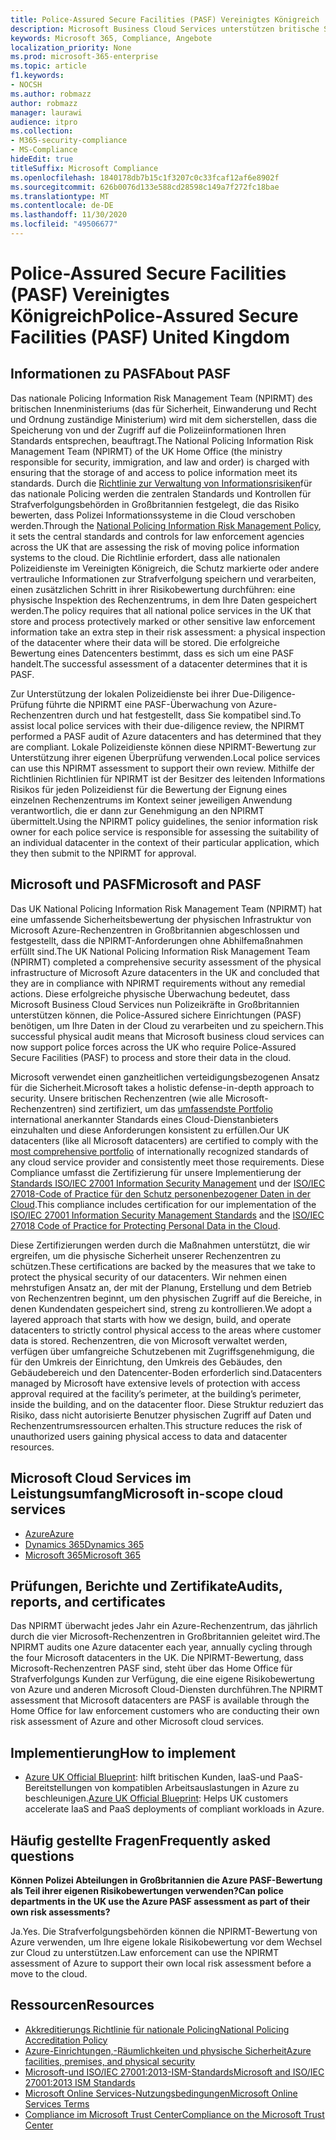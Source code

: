 ```yaml
---
title: Police-Assured Secure Facilities (PASF) Vereinigtes Königreich
description: Microsoft Business Cloud Services unterstützen britische Strafverfolgungsbehörden, die Police-Assured sichere Einrichtungen zum Verarbeiten und Speichern Ihrer Daten in der Cloud benötigen.
keywords: Microsoft 365, Compliance, Angebote
localization_priority: None
ms.prod: microsoft-365-enterprise
ms.topic: article
f1.keywords:
- NOCSH
ms.author: robmazz
author: robmazz
manager: laurawi
audience: itpro
ms.collection:
- M365-security-compliance
- MS-Compliance
hideEdit: true
titleSuffix: Microsoft Compliance
ms.openlocfilehash: 1840178db7b15c1f3207c0c33fcaf12af6e8902f
ms.sourcegitcommit: 626b0076d133e588cd28598c149a7f272fc18bae
ms.translationtype: MT
ms.contentlocale: de-DE
ms.lasthandoff: 11/30/2020
ms.locfileid: "49506677"
---
```

# <a name="police-assured-secure-facilities-pasf-united-kingdom"></a><span data-ttu-id="c90b5-104">Police-Assured Secure Facilities (PASF) Vereinigtes Königreich</span><span class="sxs-lookup"><span data-stu-id="c90b5-104">Police-Assured Secure Facilities (PASF) United Kingdom</span></span>

## <a name="about-pasf"></a><span data-ttu-id="c90b5-105">Informationen zu PASF</span><span class="sxs-lookup"><span data-stu-id="c90b5-105">About PASF</span></span>

<span data-ttu-id="c90b5-106">Das nationale Policing Information Risk Management Team (NPIRMT) des britischen Innenministeriums (das für Sicherheit, Einwanderung und Recht und Ordnung zuständige Ministerium) wird mit dem sicherstellen, dass die Speicherung von und der Zugriff auf die Polizeiinformationen Ihren Standards entsprechen, beauftragt.</span><span class="sxs-lookup"><span data-stu-id="c90b5-106">The National Policing Information Risk Management Team (NPIRMT) of the UK Home Office (the ministry responsible for security, immigration, and law and order) is charged with ensuring that the storage of and access to police information meet its standards.</span></span> <span data-ttu-id="c90b5-107">Durch die [Richtlinie zur Verwaltung von Informationsrisiken](http://library.college.police.uk/docs/APP-National-Policing-Information-Risk-Management-Policy.pdf)für das nationale Policing werden die zentralen Standards und Kontrollen für Strafverfolgungsbehörden in Großbritannien festgelegt, die das Risiko bewerten, dass Polizei Informationssysteme in die Cloud verschoben werden.</span><span class="sxs-lookup"><span data-stu-id="c90b5-107">Through the [National Policing Information Risk Management Policy](http://library.college.police.uk/docs/APP-National-Policing-Information-Risk-Management-Policy.pdf), it sets the central standards and controls for law enforcement agencies across the UK that are assessing the risk of moving police information systems to the cloud.</span></span> <span data-ttu-id="c90b5-108">Die Richtlinie erfordert, dass alle nationalen Polizeidienste im Vereinigten Königreich, die Schutz markierte oder andere vertrauliche Informationen zur Strafverfolgung speichern und verarbeiten, einen zusätzlichen Schritt in ihrer Risikobewertung durchführen: eine physische Inspektion des Rechenzentrums, in dem Ihre Daten gespeichert werden.</span><span class="sxs-lookup"><span data-stu-id="c90b5-108">The policy requires that all national police services in the UK that store and process protectively marked or other sensitive law enforcement information take an extra step in their risk assessment: a physical inspection of the datacenter where their data will be stored.</span></span> <span data-ttu-id="c90b5-109">Die erfolgreiche Bewertung eines Datencenters bestimmt, dass es sich um eine PASF handelt.</span><span class="sxs-lookup"><span data-stu-id="c90b5-109">The successful assessment of a datacenter determines that it is PASF.</span></span>

<span data-ttu-id="c90b5-110">Zur Unterstützung der lokalen Polizeidienste bei ihrer Due-Diligence-Prüfung führte die NPIRMT eine PASF-Überwachung von Azure-Rechenzentren durch und hat festgestellt, dass Sie kompatibel sind.</span><span class="sxs-lookup"><span data-stu-id="c90b5-110">To assist local police services with their due-diligence review, the NPIRMT performed a PASF audit of Azure datacenters and has determined that they are compliant.</span></span> <span data-ttu-id="c90b5-111">Lokale Polizeidienste können diese NPIRMT-Bewertung zur Unterstützung ihrer eigenen Überprüfung verwenden.</span><span class="sxs-lookup"><span data-stu-id="c90b5-111">Local police services can use this NPIRMT assessment to support their own review.</span></span> <span data-ttu-id="c90b5-112">Mithilfe der Richtlinien Richtlinien für NPIRMT ist der Besitzer des leitenden Informations Risikos für jeden Polizeidienst für die Bewertung der Eignung eines einzelnen Rechenzentrums im Kontext seiner jeweiligen Anwendung verantwortlich, die er dann zur Genehmigung an den NPIRMT übermittelt.</span><span class="sxs-lookup"><span data-stu-id="c90b5-112">Using the NPIRMT policy guidelines, the senior information risk owner for each police service is responsible for assessing the suitability of an individual datacenter in the context of their particular application, which they then submit to the NPIRMT for approval.</span></span>

## <a name="microsoft-and-pasf"></a><span data-ttu-id="c90b5-113">Microsoft und PASF</span><span class="sxs-lookup"><span data-stu-id="c90b5-113">Microsoft and PASF</span></span>

<span data-ttu-id="c90b5-114">Das UK National Policing Information Risk Management Team (NPIRMT) hat eine umfassende Sicherheitsbewertung der physischen Infrastruktur von Microsoft Azure-Rechenzentren in Großbritannien abgeschlossen und festgestellt, dass die NPIRMT-Anforderungen ohne Abhilfemaßnahmen erfüllt sind.</span><span class="sxs-lookup"><span data-stu-id="c90b5-114">The UK National Policing Information Risk Management Team (NPIRMT) completed a comprehensive security assessment of the physical infrastructure of Microsoft Azure datacenters in the UK and concluded that they are in compliance with NPIRMT requirements without any remedial actions.</span></span> <span data-ttu-id="c90b5-115">Diese erfolgreiche physische Überwachung bedeutet, dass Microsoft Business Cloud Services nun Polizeikräfte in Großbritannien unterstützen können, die Police-Assured sichere Einrichtungen (PASF) benötigen, um Ihre Daten in der Cloud zu verarbeiten und zu speichern.</span><span class="sxs-lookup"><span data-stu-id="c90b5-115">This successful physical audit means that Microsoft business cloud services can now support police forces across the UK who require Police-Assured Secure Facilities (PASF) to process and store their data in the cloud.</span></span>

<span data-ttu-id="c90b5-116">Microsoft verwendet einen ganzheitlichen verteidigungsbezogenen Ansatz für die Sicherheit.</span><span class="sxs-lookup"><span data-stu-id="c90b5-116">Microsoft takes a holistic defense-in-depth approach to security.</span></span> <span data-ttu-id="c90b5-117">Unsere britischen Rechenzentren (wie alle Microsoft-Rechenzentren) sind zertifiziert, um das [umfassendste Portfolio](https://azure.microsoft.com/overview/trusted-cloud/) international anerkannter Standards eines Cloud-Dienstanbieters einzuhalten und diese Anforderungen konsistent zu erfüllen.</span><span class="sxs-lookup"><span data-stu-id="c90b5-117">Our UK datacenters (like all Microsoft datacenters) are certified to comply with the [most comprehensive portfolio](https://azure.microsoft.com/overview/trusted-cloud/) of internationally recognized standards of any cloud service provider and consistently meet those requirements.</span></span> <span data-ttu-id="c90b5-118">Diese Compliance umfasst die Zertifizierung für unsere Implementierung der [Standards ISO/IEC 27001 Information Security Management](offering-iso-27001.md) und der [ISO/IEC 27018-Code of Practice für den Schutz personenbezogener Daten in der Cloud](offering-iso-27018.md).</span><span class="sxs-lookup"><span data-stu-id="c90b5-118">This compliance includes certification for our implementation of the [ISO/IEC 27001 Information Security Management Standards](offering-iso-27001.md) and the [ISO/IEC 27018 Code of Practice for Protecting Personal Data in the Cloud](offering-iso-27018.md).</span></span>

<span data-ttu-id="c90b5-119">Diese Zertifizierungen werden durch die Maßnahmen unterstützt, die wir ergreifen, um die physische Sicherheit unserer Rechenzentren zu schützen.</span><span class="sxs-lookup"><span data-stu-id="c90b5-119">These certifications are backed by the measures that we take to protect the physical security of our datacenters.</span></span> <span data-ttu-id="c90b5-120">Wir nehmen einen mehrstufigen Ansatz an, der mit der Planung, Erstellung und dem Betrieb von Rechenzentren beginnt, um den physischen Zugriff auf die Bereiche, in denen Kundendaten gespeichert sind, streng zu kontrollieren.</span><span class="sxs-lookup"><span data-stu-id="c90b5-120">We adopt a layered approach that starts with how we design, build, and operate datacenters to strictly control physical access to the areas where customer data is stored.</span></span> <span data-ttu-id="c90b5-121">Rechenzentren, die von Microsoft verwaltet werden, verfügen über umfangreiche Schutzebenen mit Zugriffsgenehmigung, die für den Umkreis der Einrichtung, den Umkreis des Gebäudes, den Gebäudebereich und den Datencenter-Boden erforderlich sind.</span><span class="sxs-lookup"><span data-stu-id="c90b5-121">Datacenters managed by Microsoft have extensive levels of protection with access approval required at the facility’s perimeter, at the building’s perimeter, inside the building, and on the datacenter floor.</span></span> <span data-ttu-id="c90b5-122">Diese Struktur reduziert das Risiko, dass nicht autorisierte Benutzer physischen Zugriff auf Daten und Rechenzentrumsressourcen erhalten.</span><span class="sxs-lookup"><span data-stu-id="c90b5-122">This structure reduces the risk of unauthorized users gaining physical access to data and datacenter resources.</span></span>

## <a name="microsoft-in-scope-cloud-services"></a><span data-ttu-id="c90b5-123">Microsoft Cloud Services im Leistungsumfang</span><span class="sxs-lookup"><span data-stu-id="c90b5-123">Microsoft in-scope cloud services</span></span>

- [<span data-ttu-id="c90b5-124">Azure</span><span class="sxs-lookup"><span data-stu-id="c90b5-124">Azure</span></span>](https://gallery.technet.microsoft.com/Overview-of-Azure-c1be3942)
- [<span data-ttu-id="c90b5-125">Dynamics 365</span><span class="sxs-lookup"><span data-stu-id="c90b5-125">Dynamics 365</span></span>](https://download.microsoft.com/download/E/1/9/E1977163-7A86-4812-AC18-C03ADC958AAF/Microsoft_Dynamics_365_Cloud_Service_Compliance_Datasheet.pdf)
- [<span data-ttu-id="c90b5-126">Microsoft 365</span><span class="sxs-lookup"><span data-stu-id="c90b5-126">Microsoft 365</span></span>](https://servicetrust.microsoft.com/ViewPage/TrustDocuments?command=Download&downloadType=Document&downloadId=9f756cce-b15d-45a9-94d7-6a583dee4401&docTab=6d000410-c9e9-11e7-9a91-892aae8839ad_Compliance_Guides)

## <a name="audits-reports-and-certificates"></a><span data-ttu-id="c90b5-127">Prüfungen, Berichte und Zertifikate</span><span class="sxs-lookup"><span data-stu-id="c90b5-127">Audits, reports, and certificates</span></span>

<span data-ttu-id="c90b5-128">Das NPIRMT überwacht jedes Jahr ein Azure-Rechenzentrum, das jährlich durch die vier Microsoft-Rechenzentren in Großbritannien geleitet wird.</span><span class="sxs-lookup"><span data-stu-id="c90b5-128">The NPIRMT audits one Azure datacenter each year, annually cycling through the four Microsoft datacenters in the UK.</span></span> <span data-ttu-id="c90b5-129">Die NPIRMT-Bewertung, dass Microsoft-Rechenzentren PASF sind, steht über das Home Office für Strafverfolgungs Kunden zur Verfügung, die eine eigene Risikobewertung von Azure und anderen Microsoft Cloud-Diensten durchführen.</span><span class="sxs-lookup"><span data-stu-id="c90b5-129">The NPIRMT assessment that Microsoft datacenters are PASF is available through the Home Office for law enforcement customers who are conducting their own risk assessment of Azure and other Microsoft cloud services.</span></span>

## <a name="how-to-implement"></a><span data-ttu-id="c90b5-130">Implementierung</span><span class="sxs-lookup"><span data-stu-id="c90b5-130">How to implement</span></span>

- <span data-ttu-id="c90b5-131">[Azure UK Official Blueprint](https://servicetrust.microsoft.com/ViewPage/UKBlueprints): hilft britischen Kunden, IaaS-und PaaS-Bereitstellungen von kompatiblen Arbeitsauslastungen in Azure zu beschleunigen.</span><span class="sxs-lookup"><span data-stu-id="c90b5-131">[Azure UK Official Blueprint](https://servicetrust.microsoft.com/ViewPage/UKBlueprints): Helps UK customers accelerate IaaS and PaaS deployments of compliant workloads in Azure.</span></span>

## <a name="frequently-asked-questions"></a><span data-ttu-id="c90b5-132">Häufig gestellte Fragen</span><span class="sxs-lookup"><span data-stu-id="c90b5-132">Frequently asked questions</span></span>

<span data-ttu-id="c90b5-133">**Können Polizei Abteilungen in Großbritannien die Azure PASF-Bewertung als Teil ihrer eigenen Risikobewertungen verwenden?**</span><span class="sxs-lookup"><span data-stu-id="c90b5-133">**Can police departments in the UK use the Azure PASF assessment as part of their own risk assessments?**</span></span>

<span data-ttu-id="c90b5-134">Ja.</span><span class="sxs-lookup"><span data-stu-id="c90b5-134">Yes.</span></span> <span data-ttu-id="c90b5-135">Die Strafverfolgungsbehörden können die NPIRMT-Bewertung von Azure verwenden, um Ihre eigene lokale Risikobewertung vor dem Wechsel zur Cloud zu unterstützen.</span><span class="sxs-lookup"><span data-stu-id="c90b5-135">Law enforcement can use the NPIRMT assessment of Azure to support their own local risk assessment before a move to the cloud.</span></span>

## <a name="resources"></a><span data-ttu-id="c90b5-136">Ressourcen</span><span class="sxs-lookup"><span data-stu-id="c90b5-136">Resources</span></span>

- [<span data-ttu-id="c90b5-137">Akkreditierungs Richtlinie für nationale Policing</span><span class="sxs-lookup"><span data-stu-id="c90b5-137">National Policing Accreditation Policy</span></span>](http://library.college.police.uk/docs/APP-National-Policing-Accreditation-Policy-2013.pdf)
- [<span data-ttu-id="c90b5-138">Azure-Einrichtungen,-Räumlichkeiten und physische Sicherheit</span><span class="sxs-lookup"><span data-stu-id="c90b5-138">Azure facilities, premises, and physical security</span></span>](https://azure.microsoft.com/blog/azure-layered-approach-to-physical-security/)
- [<span data-ttu-id="c90b5-139">Microsoft-und ISO/IEC 27001:2013-ISM-Standards</span><span class="sxs-lookup"><span data-stu-id="c90b5-139">Microsoft and ISO/IEC 27001:2013 ISM Standards</span></span>](offering-iso-27001.md)
- [<span data-ttu-id="c90b5-140">Microsoft Online Services-Nutzungsbedingungen</span><span class="sxs-lookup"><span data-stu-id="c90b5-140">Microsoft Online Services Terms</span></span>](https://www.microsoftvolumelicensing.com/DocumentSearch.aspx?Mode=3&DocumentTypeId=31)
- [<span data-ttu-id="c90b5-141">Compliance im Microsoft Trust Center</span><span class="sxs-lookup"><span data-stu-id="c90b5-141">Compliance on the Microsoft Trust Center</span></span>](https://www.microsoft.com/trust-center/compliance/compliance-overview)
